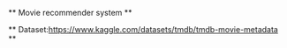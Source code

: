 ** Movie recommender system **

** Dataset:https://www.kaggle.com/datasets/tmdb/tmdb-movie-metadata **
